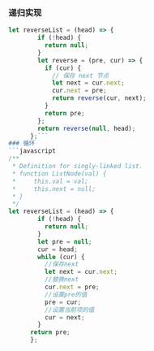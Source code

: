 ### 递归实现   
```javascript   
let reverseList = (head) => {
        if (!head) {
          return null;
        }
        let reverse = (pre, cur) => {
          if (cur) {
            // 保存 next 节点
            let next = cur.next;
            cur.next = pre;
            return reverse(cur, next);
          }
          return pre;
        };
        return reverse(null, head);
      };```
### 循环   
```javascript   
/**
 * Definition for singly-linked list.
 * function ListNode(val) {
 *     this.val = val;
 *     this.next = null;
 * }
 */
let reverseList = (head) => {
        if (!head) {
          return null;
        }
        let pre = null;
        cur = head;
        while (cur) {
          //保存next
          let next = cur.next;
          //替换next
          cur.next = pre;
          //设置pre的值
          pre = cur;
          //设置当前项的值
          cur = next;
        }
      return pre;
      };
```
